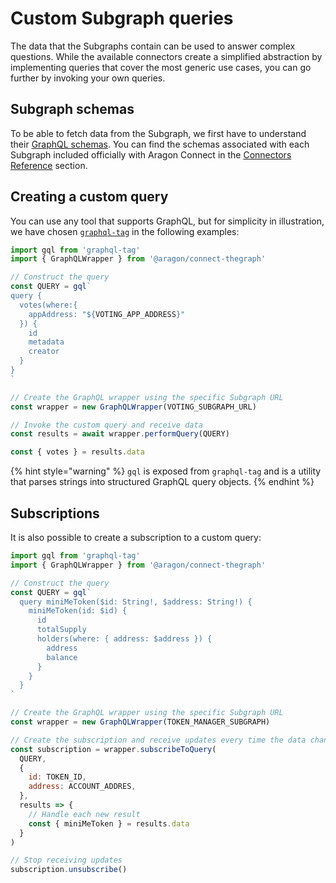 # Custom Subgraph queries

The data that the Subgraphs contain can be used to answer complex questions. While the available connectors create a simplified abstraction by implementing queries that cover the most generic use cases, you can go further by invoking your own queries.

## Subgraph schemas

To be able to fetch data from the Subgraph, we first have to understand their [GraphQL schemas](https://graphql.org/learn/schema/). You can find the schemas associated with each Subgraph included officially with Aragon Connect in the [Connectors Reference](../connectors/organizations.md) section.

## Creating a custom query

You can use any tool that supports GraphQL, but for simplicity in illustration, we have chosen [`graphql-tag`](https://github.com/apollographql/graphql-tag) in the following examples:

```javascript
import gql from 'graphql-tag'
import { GraphQLWrapper } from '@aragon/connect-thegraph'

// Construct the query
const QUERY = gql`
query {
  votes(where:{
    appAddress: "${VOTING_APP_ADDRESS}"
  }) {
    id
    metadata
    creator
  }
}
`

// Create the GraphQL wrapper using the specific Subgraph URL
const wrapper = new GraphQLWrapper(VOTING_SUBGRAPH_URL)

// Invoke the custom query and receive data
const results = await wrapper.performQuery(QUERY)

const { votes } = results.data
```

{% hint style="warning" %}
`gql` is exposed from `graphql-tag` and is a utility that parses strings into structured GraphQL query objects.
{% endhint %}

## Subscriptions

It is also possible to create a subscription to a custom query:

```javascript
import gql from 'graphql-tag'
import { GraphQLWrapper } from '@aragon/connect-thegraph'

// Construct the query
const QUERY = gql`
  query miniMeToken($id: String!, $address: String!) {
    miniMeToken(id: $id) {
      id
      totalSupply
      holders(where: { address: $address }) {
        address
        balance
      }
    }
  }
`

// Create the GraphQL wrapper using the specific Subgraph URL
const wrapper = new GraphQLWrapper(TOKEN_MANAGER_SUBGRAPH)

// Create the subscription and receive updates every time the data changes
const subscription = wrapper.subscribeToQuery(
  QUERY,
  {
    id: TOKEN_ID,
    address: ACCOUNT_ADDRES,
  },
  results => {
    // Handle each new result
    const { miniMeToken } = results.data
  }
)

// Stop receiving updates
subscription.unsubscribe()
```
